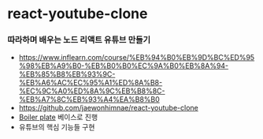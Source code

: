 # react-youtube-clone

### 따라하며 배우는 노드 리액트 유튜브 만들기
* https://www.inflearn.com/course/%EB%94%B0%EB%9D%BC%ED%95%98%EB%A9%B0-%EB%B0%B0%EC%9A%B0%EB%8A%94-%EB%85%B8%EB%93%9C-%EB%A6%AC%EC%95%A1%ED%8A%B8-%EC%9C%A0%ED%8A%9C%EB%B8%8C-%EB%A7%8C%EB%93%A4%EA%B8%B0
* https://github.com/jaewonhimnae/react-youtube-clone
* [Boiler plate](https://github.com/newseoyun/react-auth) 베이스로 진행 
* 유튜브의 핵심 기능들 구현